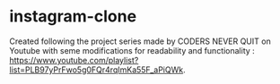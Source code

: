 # instagram-clone
 
Created following the project series made by CODERS NEVER QUIT on Youtube with seme modifications for readability and functionality
: https://www.youtube.com/playlist?list=PLB97yPrFwo5g0FQr4rqImKa55F_aPiQWk.

